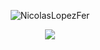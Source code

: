 

<!--

### Nicolás López Fernández 👋

**NicolasLopezFer/NicolasLopezFer** is a ✨ _special_ ✨ repository because its `README.md` (this file) appears on your GitHub profile.

Here are some ideas to get you started:

- 🔭 I’m currently working on ...
- 🌱 I’m currently learning ...
- 👯 I’m looking to collaborate on ...
- 🤔 I’m looking for help with ...
- 💬 Ask me about ...
- 📫 How to reach me: ...
- 😄 Pronouns: ...
- ⚡ Fun fact: ...
-->

<p align="center"> <img src="https://github-readme-stats.vercel.app/api?username=NicolasLopezFer&show_icons=true&theme=gotham" alt="NicolasLopezFer" />
<p align="center"> <img align="center" src="https://github-readme-stats.vercel.app/api/top-langs/?username=NicolasLopezFer&theme=gotham&langs_count=8&layout=compact&hide_border=true&hide=jupyter%20notebook,html" />
